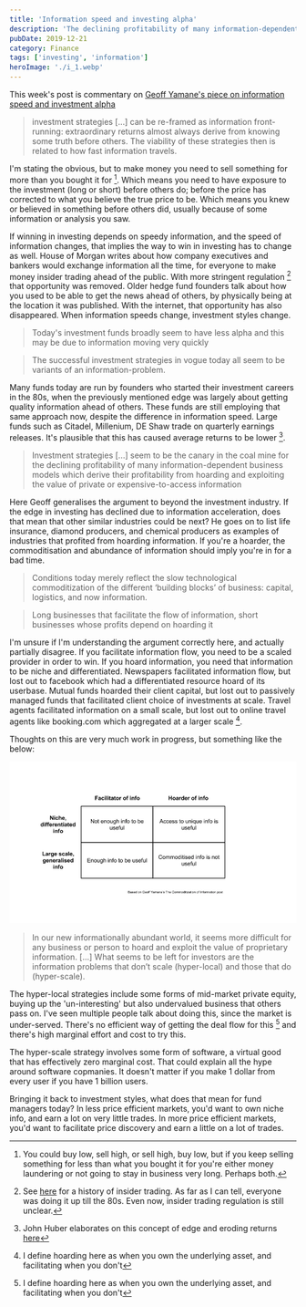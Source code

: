 ```yaml
---
title: 'Information speed and investing alpha'
description: 'The declining profitability of many information-dependent business models'
pubDate: 2019-12-21
category: Finance
tags: ['investing', 'information']
heroImage: './i_1.webp'
---
```


This week's post is commentary on [Geoff Yamane's piece on information speed and investment alpha](https://geoff-yamane.com/blog/2019/9/3/the-commoditization-of-information 'Geoff')

> investment strategies \[...\] can be re-framed as information front-running: extraordinary returns almost always derive from knowing some truth before others. The viability of these strategies then is related to how fast information travels.

I'm stating the obvious, but to make money you need to sell something for more than you bought it for [^1]. Which means you need to have exposure to the investment (long or short) before others do; before the price has corrected to what you believe the true price to be. Which means you knew or believed in something before others did, usually because of some information or analysis you saw.

If winning in investing depends on speedy information, and the speed of information changes, that implies the way to win in investing has to change as well. House of Morgan writes about how company executives and bankers would exchange information all the time, for everyone to make money insider trading ahead of the public. With more stringent regulation [^2] that opportunity was removed. Older hedge fund founders talk about how you used to be able to get the news ahead of others, by physically being at the location it was published. With the internet, that opportunity has also disappeared. When information speeds change, investment styles change.

> Today's investment funds broadly seem to have less alpha and this may be due to information moving very quickly

> The successful investment strategies in vogue today all seem to be variants of an information-problem.

Many funds today are run by founders who started their investment careers in the 80s, when the previously mentioned edge was largely about getting quality information ahead of others. These funds are still employing that same approach now, despite the difference in information speed. Large funds such as Citadel, Millenium, DE Shaw trade on quarterly earnings releases. It's plausible that this has caused average returns to be lower [^3].

> Investment strategies \[...\] seem to be the canary in the coal mine for the declining profitability of many information-dependent business models which derive their profitability from hoarding and exploiting the value of private or expensive-to-access information

Here Geoff generalises the argument to beyond the investment industry. If the edge in investing has declined due to information acceleration, does that mean that other similar industries could be next? He goes on to list life insurance, diamond producers, and chemical producers as examples of industries that profited from hoarding information. If you're a hoarder, the commoditisation and abundance of information should imply you're in for a bad time.

> Conditions today merely reflect the slow technological commoditization of the different ‘building blocks’ of business: capital, logistics, and now information.

> Long businesses that facilitate the flow of information, short businesses whose profits depend on hoarding it

I'm unsure if I'm understanding the argument correctly here, and actually partially disagree. If you facilitate information flow, you need to be a scaled provider in order to win. If you hoard information, you need that information to be niche and differentiated. Newspapers facilitated information flow, but lost out to facebook which had a differentiated resource hoard of its userbase. Mutual funds hoarded their client capital, but lost out to passively managed funds that facilitated client choice of investments at scale. Travel agents facilitated information on a small scale, but lost out to online travel agents like booking.com which aggregated at a larger scale [^4].

Thoughts on this are very much work in progress, but something like the below:

![post](./i_1.webp)

> In our new informationally abundant world, it seems more difficult for any business or person to hoard and exploit the value of proprietary information. \[...\] What seems to be left for investors are the information problems that don’t scale (hyper-local) and those that do (hyper-scale).

The hyper-local strategies include some forms of mid-market private equity, buying up the 'un-interesting' but also undervalued business that others pass on. I've seen multiple people talk about doing this, since the market is under-served. There's no efficient way of getting the deal flow for this [^4] and there's high marginal effort and cost to try this.

The hyper-scale strategy involves some form of software, a virtual good that has effectively zero marginal cost. That could explain all the hype around software copmanies. It doesn't matter if you make 1 dollar from every user if you have 1 billion users.

Bringing it back to investment styles, what does that mean for fund managers today? In less price efficient markets, you'd want to own niche info, and earn a lot on very little trades. In more price efficient markets, you'd want to facilitate price discovery and earn a little on a lot of trades.

[^1]: You could buy low, sell high, or sell high, buy low, but if you keep selling something for less than what you bought it for you're either money laundering or not going to stay in business very long. Perhaps both.

[^2]: See [here](https://insidertrading.procon.org/view.resource.php?resourceID=002391 'insidertrading') for a history of insider trading. As far as I can tell, everyone was doing it up till the 80s. Even now, insider trading regulation is still unclear.

[^3]: John Huber elaborates on this concept of edge and eroding returns [here](http://sabercapitalmgt.com/black-edge/ 'Huber')

[^4]: I define hoarding here as when you own the underlying asset, and facilitating when you don't

[^5]: That I know of, but interested in hearing otherwise.
